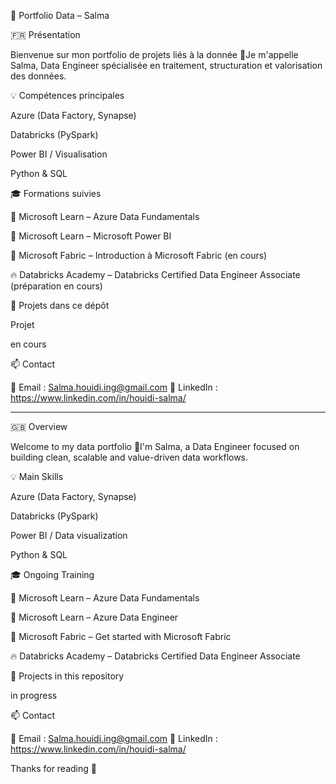 💼 Portfolio Data – Salma

🇫🇷 Présentation

Bienvenue sur mon portfolio de projets liés à la donnée 👋Je m'appelle Salma, Data Engineer spécialisée en traitement, structuration et valorisation des données.

💡 Compétences principales

Azure (Data Factory, Synapse)

Databricks (PySpark)

Power BI / Visualisation

Python & SQL

🎓 Formations suivies

📘 Microsoft Learn – Azure Data Fundamentals

📘 Microsoft Learn – Microsoft Power BI

📘 Microsoft Fabric – Introduction à Microsoft Fabric (en cours)

🔥 Databricks Academy – Databricks Certified Data Engineer Associate (préparation en cours)

🚀 Projets dans ce dépôt

Projet

en cours

📫 Contact

📩 Email : Salma.houidi.ing@gmail.com
💼 LinkedIn : https://www.linkedin.com/in/houidi-salma/

-------------------------------------------------------------------------------------------------------------------------------------------------------------------------
🇬🇧 Overview

Welcome to my data portfolio 👋I'm Salma, a Data Engineer focused on building clean, scalable and value-driven data workflows.

💡 Main Skills

Azure (Data Factory, Synapse)

Databricks (PySpark)

Power BI / Data visualization

Python & SQL

🎓 Ongoing Training

📘 Microsoft Learn – Azure Data Fundamentals

📘 Microsoft Learn – Azure Data Engineer

📘 Microsoft Fabric – Get started with Microsoft Fabric

🔥 Databricks Academy – Databricks Certified Data Engineer Associate

🚀 Projects in this repository

in progress

📫 Contact

📩 Email : Salma.houidi.ing@gmail.com
💼 LinkedIn : https://www.linkedin.com/in/houidi-salma/

Thanks for reading 🙏
